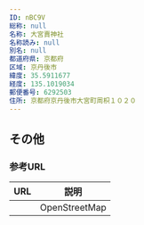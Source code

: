 ```yaml
---
ID: nBC9V
総称: null
名称: 大宮賣神社
名称読み: null
別名: null
都道府県: 京都府
区域: 京丹後市
緯度: 35.5911677
経度: 135.1019034
郵便番号: 6292503
住所: 京都府京丹後市大宮町周枳１０２０
---
```


## その他

### 参考URL

| URL | 説明          |
| --- | ------------- |
|     | OpenStreetMap |
